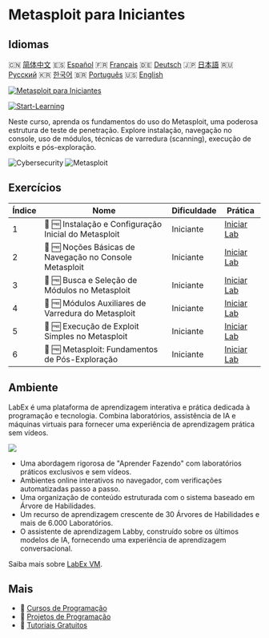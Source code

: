 # Metasploit para Iniciantes

## Idiomas

🇨🇳 [简体中文](README_zh.md) 🇪🇸 [Español](README_es.md) 🇫🇷 [Français](README_fr.md) 🇩🇪 [Deutsch](README_de.md) 🇯🇵 [日本語](README_ja.md) 🇷🇺 [Русский](README_ru.md) 🇰🇷 [한국어](README_ko.md) 🇧🇷 [Português](README_pt.md) 🇺🇸 [English](README.md) 

[![Metasploit para Iniciantes](https://cover-creator.labex.io/metasploit-for-beginners.png?lang=pt)](https://labex.io/pt/courses/metasploit-for-beginners)

[![Start-Learning](https://img.shields.io/badge/Start-Learning-whitesmoke?style=for-the-badge)](https://labex.io/pt/courses/metasploit-for-beginners)

Neste curso, aprenda os fundamentos do uso do Metasploit, uma poderosa estrutura de teste de penetração. Explore instalação, navegação no console, uso de módulos, técnicas de varredura (scanning), execução de exploits e pós-exploração.

![Cybersecurity](https://img.shields.io/badge/Cybersecurity-whitesmoke?style=for-the-badge&logo=cybersecurity)
![Metasploit](https://img.shields.io/badge/Metasploit-whitesmoke?style=for-the-badge&logo=metasploit)


## Exercícios

|   Índice | Nome                                                    | Dificuldade   | Prática                                                                                                                        |
|----------|---------------------------------------------------------|---------------|--------------------------------------------------------------------------------------------------------------------------------|
|        1 | 📖 🆓 Instalação e Configuração Inicial do Metasploit   | Iniciante     | <a target='_blank' href='https://labex.io/pt/tutorials/linux-metasploit-installation-and-initial-setup-632603'>Iniciar Lab</a> |
|        2 | 📖 🆓 Noções Básicas de Navegação no Console Metasploit | Iniciante     | <a target='_blank' href='https://labex.io/pt/tutorials/linux-metasploit-console-navigation-basics-632602'>Iniciar Lab</a>      |
|        3 | 📖 🆓 Busca e Seleção de Módulos no Metasploit          | Iniciante     | <a target='_blank' href='https://labex.io/pt/tutorials/linux-metasploit-module-search-and-selection-632604'>Iniciar Lab</a>    |
|        4 | 📖 🆓 Módulos Auxiliares de Varredura do Metasploit     | Iniciante     | <a target='_blank' href='https://labex.io/pt/tutorials/linux-metasploit-auxiliary-scanning-modules-632600'>Iniciar Lab</a>     |
|        5 | 📖 🆓 Execução de Exploit Simples no Metasploit         | Iniciante     | <a target='_blank' href='https://labex.io/pt/tutorials/linux-metasploit-simple-exploit-execution-632605'>Iniciar Lab</a>       |
|        6 | 📖 🆓 Metasploit: Fundamentos de Pós-Exploração         | Iniciante     | <a target='_blank' href='https://labex.io/pt/tutorials/linux-metasploit-basic-post-exploitation-632601'>Iniciar Lab</a>        |

## Ambiente

LabEx é uma plataforma de aprendizagem interativa e prática dedicada à programação e tecnologia. Combina laboratórios, assistência de IA e máquinas virtuais para fornecer uma experiência de aprendizagem prática sem vídeos.

![](https://tutorial-screenshot.getvm.io/images/vm-1725247253.png)

- Uma abordagem rigorosa de "Aprender Fazendo" com laboratórios práticos exclusivos e sem vídeos.
- Ambientes online interativos no navegador, com verificações automatizadas passo a passo.
- Uma organização de conteúdo estruturada com o sistema baseado em Árvore de Habilidades.
- Um recurso de aprendizagem crescente de 30 Árvores de Habilidades e mais de 6.000 Laboratórios.
- O assistente de aprendizagem Labby, construído sobre os últimos modelos de IA, fornecendo uma experiência de aprendizagem conversacional.

Saiba mais sobre [LabEx VM](https://support.labex.io/using-labex/virtual-machine).

## Mais

- 🔗 [ Cursos de Programação](https://github.com/labex-labs/awesome-programming-courses)
- 🔗 [ Projetos de Programação](https://github.com/labex-labs/awesome-programming-projects)
- 🔗 [ Tutoriais Gratuitos](https://github.com/labex-labs/cybersecurity-free-tutorials)

